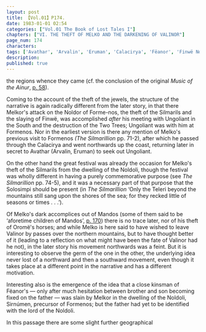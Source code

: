 ```yaml
---
layout: post
title: 【Vol.01】P174.
date: 1983-01-01 02:54
categories: ["Vol.01 The Book of Lost Tales I"]
chapters: ["VI. THE THEFT OF MELKO AND THE DARKENING OF VALINOR"]
page_num: 174
characters: 
tags: ['Avathar', 'Arvalin', 'Eruman', 'Calacirya', 'Fëanor', 'Finwë Nólemë', 'Formenos', 'Great Lands', 'Mandos', 'Manwë', 'Melko', 'Melkor']
description: 
published: true
---
```


<p style="text-indent: 0;">
the regions whence they came (cf. the conclusion of the original <I>Music of the Ainur</I>, <a href="{{site.baseurl}}/vol01-p58">p. 58</a>).
</p>

Coming to the account of the theft of the jewels, the structure of the narrative is again radically different from the later story, in that there Melkor's attack on the Noldor of Forme-nos, the theft of the Silmarils and the slaying of Finwë, was accomplished <I>after</I> his meeting with Ungoliant in the South and the destruction of the Two Trees; Ungoliant was with him at Formenos. Nor in the earliest version is there any mention of Melko's previous visit to Formenos <I>(The Silmarillion</I> pp. 71-2), after which he passed through the Calacirya and went northwards up the coast, returning later in secret to Avathar (Arvalin, Eruman) to seek out Ungoliant.

On the other hand the great festival was already the occasion for Melko's theft of the Silmarils from the dwelling of the Noldoli, though the festival was wholly different in having a purely commemorative purpose (see <I>The Silmarillion</I> pp. 74-5), and it was a necessary part of that purpose that the Solosimpi should be present (in <I>The Silmarillion</I> ‘Only the Teleri beyond the mountains still sang upon the shores of the sea; for they recked little of seasons or times . . .’).

Of Melko's dark accomplices out of Mandos (some of them said to be ‘aforetime children of Mandos’, [p. 170]({{site.baseurl}}/vol01-p170)) there is no trace later, nor of his theft of Oromë's horses; and while Melko is here said to have wished to leave Valinor by passes over the northern mountains, but to have thought better of it (leading to a reflection on what might have been the fate of Valinor had he not), in the later story his movement northwards was a feint. But it is interesting to observe the germ of the one in the other, the underlying idea never lost of a northward and then a southward movement, even though it takes place at a different point in the narrative and has a different motivation.

Interesting also is the emergence of the idea that a close kinsman of Fëanor's — only after much hesitation between brother and son becoming fixed on the father — was slain by Melkor in the dwelling of the Noldoli, Sirnúmen, precursor of Formenos; but the father had yet to be identified with the lord of the Noldoli.

In this passage there are some slight further geographical

